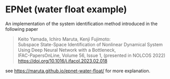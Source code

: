 # EPNet (water float example)

An implementation of the system identification method introduced in the following paper

> Keito Yamada, Ichiro Maruta, Kenji Fujimoto:  
> Subspace State-Space Identification of Nonlinear Dynamical System Using Deep Neural Network with a Bottleneck,  
> IFAC-PapersOnLine, Volume 56, Issue 1,   (presented in NOLCOS 2022)   
> https://doi.org/10.1016/j.ifacol.2023.02.018

see https://maruta.github.io/epnet-water-float/ for more explanation.
